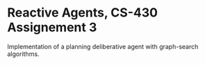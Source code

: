 # Reactive Agents, CS-430 Assignement 3

Implementation of a planning deliberative agent with graph-search algorithms.